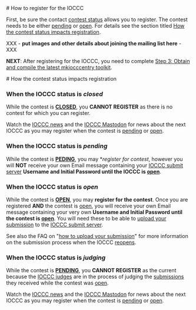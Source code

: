 <div id="register">
# How to register for the IOCCC
</div>

First, be sure the contact [contest status](../status.html) allows you to register.
The contest needs to be either [pending](../status.html#pending) or [open](../status.html#open).
For details see the section titled [How the contest status impacts registration](#status_impact).

XXX - **put images and other details about joining the mailing list here** - XXX

**NEXT**: After registering for the IOCCC, you need to complete
[Step 3: Obtain and compile the latest mkiocccentry toolkit](../faq.html#step_3).


<div id="status_impact">
# How the contest status impacts registration
</div>


### When the IOCCC status is _closed_

While the contest is **[CLOSED](../status.html#closed)**,
you **CANNOT REGISTER** as there is no contest for which you can register.

Watch the [IOCCC news](../news.html) and the [IOCCC Mastodon](https://fosstodon.org/@ioccc)
for news about the next IOCCC as you may register when the contest is [pending](../status.html#pending)
or [open](../status.html#open).


### When the IOCCC status is _pending_

While the contest is **[PEDING](../status.html#pending)**,
you may **register for contest*, however you will **NOT**
receive your own Email message containing your [IOCCC submit server](https:/submit.ioccc.org)
**Username and Initial Password until the IOCCC is [open](../status.html#open)**.


### When the IOCCC status is _open_

While the contest is **[OPEN](../status.html#open)**,
you may **register for the contest**.  Once you are registered **AND**
the contest is [open](../status.html#open), you will receive your own Email message containing your very own
**Username and Initial Password until the contest is [open](../status.html#open)**.  You will need these
to be able to [upload your submission](submit.html) to the [IOCCC submit server](https:/submit.ioccc.org).

See also the
FAQ on "[how to upload your submission](submit.html)"
for more information on the submission process when the IOCCC [reopens](../status.html#open).


### When the IOCCC status is _judging_

While the contest is **[PENDING](../status.html#pending)**,
you **CANNOT REGISTER** as the current because the
[IOCCC judges](../judges.html) are in the process of judging the [submissions](../faq.html#how_many)
they received while the contest was [open](../status.html#open).

Watch the [IOCCC news](../news.html) and the [IOCCC Mastodon](https://fosstodon.org/@ioccc)
for news about the next IOCCC as you may register when the contest is [pending](../status.html#pending)
or [open](../status.html#open).


<!--

    Copyright © 1984-2024 by Landon Curt Noll. All Rights Reserved.

    You are free to share and adapt this file under the terms of this license:

        Creative Commons Attribution-ShareAlike 4.0 International (CC BY-SA 4.0)

    For more information, see:

        https://creativecommons.org/licenses/by-sa/4.0/

-->
